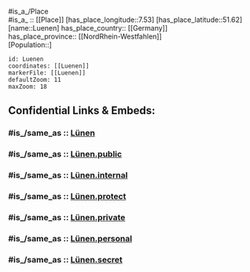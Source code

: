 ﻿---
confidential: public
isDeleted: false
location:
- 51.62
- 7.53
mapmarker: city
mapzoom:
- 7
- 12
SpocWebEntityId: 32179
tags:
- geo/City
type: City
---

#is_a_/Place  
#is_a_ :: [[Place]] 
[has_place_longitude::7.53] 
[has_place_latitude::51.62] 
[name::Luenen] 
has_place_country:: [[Germany]]  
has_place_province:: [[NordRhein-Westfahlen]]  
[Population::] 



```leaflet
id: Luenen
coordinates: [[Luenen]] 
markerFile: [[Luenen]] 
defaultZoom: 11 
maxZoom: 18
```


## Confidential Links & Embeds: 

### #is_/same_as :: [Lünen](/_Standards/Earth/Continent/Europe/Europe~Central/Germany/Germany~West/Nordrhein-Westfalen/counties~NW/Unna/cities~Unna/Lünen.md) 

### #is_/same_as :: [Lünen.public](/_public/Earth/Continent/Europe/Europe~Central/Germany/Germany~West/Nordrhein-Westfalen/counties~NW/Unna/cities~Unna/Lünen.public.md) 

### #is_/same_as :: [Lünen.internal](/_internal/Earth/Continent/Europe/Europe~Central/Germany/Germany~West/Nordrhein-Westfalen/counties~NW/Unna/cities~Unna/Lünen.internal.md) 

### #is_/same_as :: [Lünen.protect](/_protect/Earth/Continent/Europe/Europe~Central/Germany/Germany~West/Nordrhein-Westfalen/counties~NW/Unna/cities~Unna/Lünen.protect.md) 

### #is_/same_as :: [Lünen.private](/_private/Earth/Continent/Europe/Europe~Central/Germany/Germany~West/Nordrhein-Westfalen/counties~NW/Unna/cities~Unna/Lünen.private.md) 

### #is_/same_as :: [Lünen.personal](/_personal/Earth/Continent/Europe/Europe~Central/Germany/Germany~West/Nordrhein-Westfalen/counties~NW/Unna/cities~Unna/Lünen.personal.md) 

### #is_/same_as :: [Lünen.secret](/_secret/Earth/Continent/Europe/Europe~Central/Germany/Germany~West/Nordrhein-Westfalen/counties~NW/Unna/cities~Unna/Lünen.secret.md)

